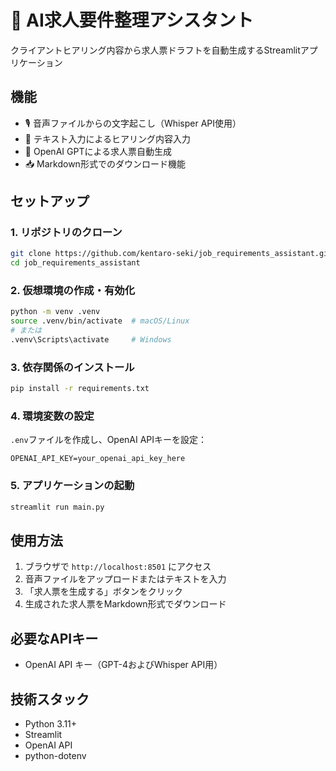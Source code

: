 # 🎯 AI求人要件整理アシスタント

クライアントヒアリング内容から求人票ドラフトを自動生成するStreamlitアプリケーション

## 機能

- 🎙️ 音声ファイルからの文字起こし（Whisper API使用）
- 📝 テキスト入力によるヒアリング内容入力
- 🤖 OpenAI GPTによる求人票自動生成
- 📥 Markdown形式でのダウンロード機能

## セットアップ

### 1. リポジトリのクローン
```bash
git clone https://github.com/kentaro-seki/job_requirements_assistant.git
cd job_requirements_assistant
```

### 2. 仮想環境の作成・有効化
```bash
python -m venv .venv
source .venv/bin/activate  # macOS/Linux
# または
.venv\Scripts\activate     # Windows
```

### 3. 依存関係のインストール
```bash
pip install -r requirements.txt
```

### 4. 環境変数の設定
`.env`ファイルを作成し、OpenAI APIキーを設定：
```
OPENAI_API_KEY=your_openai_api_key_here
```

### 5. アプリケーションの起動
```bash
streamlit run main.py
```

## 使用方法

1. ブラウザで `http://localhost:8501` にアクセス
2. 音声ファイルをアップロードまたはテキストを入力
3. 「求人票を生成する」ボタンをクリック
4. 生成された求人票をMarkdown形式でダウンロード

## 必要なAPIキー

- OpenAI API キー（GPT-4およびWhisper API用）

## 技術スタック

- Python 3.11+
- Streamlit
- OpenAI API
- python-dotenv
